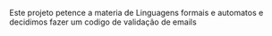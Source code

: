 Este projeto petence a materia de Linguagens formais e automatos e decidimos fazer
um codigo de validação de emails
